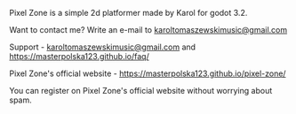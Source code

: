 Pixel Zone is a simple 2d platformer made by Karol for godot 3.2.

Want to contact me? Write an e-mail to karoltomaszewskimusic@gmail.com

Support - karoltomaszewskimusic@gmail.com and https://masterpolska123.github.io/faq/


Pixel Zone's official website - https://masterpolska123.github.io/pixel-zone/


You can register on Pixel Zone's official website without worrying about spam.
